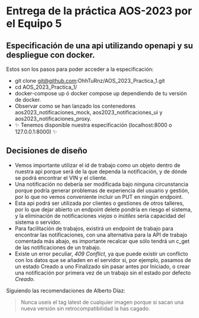 # Entrega de la práctica AOS-2023 por el Equipo 5
## Especificación de una api utilizando openapi y su despliegue con docker.

Estos son los pasos para poder acceder a la especificación:

- git clone git@github.com:OhhTuRnz/AOS_2023_Practica_1.git
- cd AOS\_2023\_Practica_1/
- docker-compose up ó docker compose up dependiendo de tu versión de docker.
- Observar como se han lanzado los contenedores aos2023\_notificaciones\_mock, aos2023\_notificaciones\_ui y aos2023\_notificaciones\_proxy.
- ✨  Tenemos disponible nuestra especificación (localhost:8000 o 127.0.0.1:8000)  ✨ 

## Decisiones de diseño

- Vemos importante utilizar el id de trabajo como un objeto dentro de nuestra api porque será de la que dependa la notificación, y de dónde se podrá encontrar el VIN y el cliente.
- Una notificación no debería ser modificada bajo ninguna circunstancia porque podría generar problemas de experiencia del usuario y gestión, por lo que no vemos conveniente incluir un PUT en ningún endpoint.
- Esta api podrá ser utilizada por clientes o gestiones de otros talleres, por lo que dejar abierto un endpoint delete pondría en riesgo el sistema, y la eliminación de notificaciones *viejas* o *inútiles* sería capacidad del sistema o servidor.
- Para facilitación de trabajos, existirá un endpoint de trabajo para encontrar las notificaciones, con una alternativa para la API de trabajo comentada más abajo, es importante recalcar que sólo tendrá un c_get de las notificaciones de un trabajo.
- Existe un error peculiar, *409 Conflict*, ya que puede existir un conflicto con los datos que se añaden en el servidor si, por ejemplo, pasamos de un estado Creado a uno Finalizado sin pasar antes por Iniciado, o crear una notificación por primera vez de un trabajo sin el estado por defecto *Creado*.

Siguiendo las recomendaciones de Alberto Díaz:

> Nunca useis el tag latest de cualquier imagen porque si sacan
> una nueva versión sin retrocompatibilidad la has cagado.
